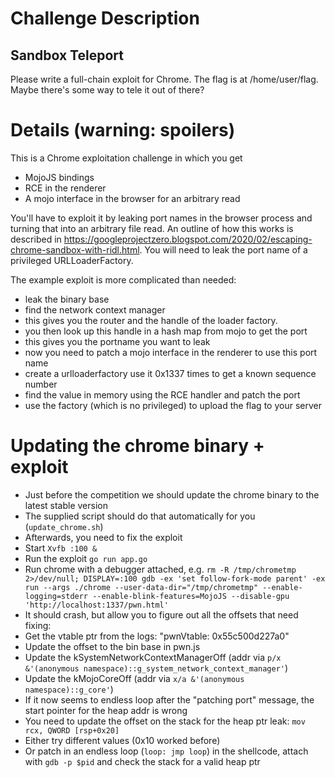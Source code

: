 # Challenge Description

## Sandbox Teleport

Please write a full-chain exploit for Chrome. The flag is at /home/user/flag.
Maybe there's some way to tele<port> it out of there?

# Details (warning: spoilers)

This is a Chrome exploitation challenge in which you get
* MojoJS bindings
* RCE in the renderer
* A mojo interface in the browser for an arbitrary read

You'll have to exploit it by leaking port names in the browser process and turning that into an arbitrary file read.
An outline of how this works is described in https://googleprojectzero.blogspot.com/2020/02/escaping-chrome-sandbox-with-ridl.html.
You will need to leak the port name of a privileged URLLoaderFactory.

The example exploit is more complicated than needed:
* leak the binary base
* find the network context manager
* this gives you the router and the handle of the loader factory.
* you then look up this handle in a hash map from mojo to get the port
* this gives you the portname you want to leak
* now you need to patch a mojo interface in the renderer to use this port name
* create a urlloaderfactory use it 0x1337 times to get a known sequence number
* find the value in memory using the RCE handler and patch the port
* use the factory (which is no privileged) to upload the flag to your server

# Updating the chrome binary + exploit

* Just before the competition we should update the chrome binary to the latest stable version
* The supplied script should do that automatically for you (`update_chrome.sh`)
* Afterwards, you need to fix the exploit
 * Start `Xvfb :100 &`
 * Run the exploit `go run app.go`
 * Run chrome with a debugger attached, e.g. `rm -R /tmp/chrometmp 2>/dev/null; DISPLAY=:100 gdb -ex 'set follow-fork-mode parent' -ex run --args ./chrome --user-data-dir="/tmp/chrometmp" --enable-logging=stderr --enable-blink-features=MojoJS --disable-gpu 'http://localhost:1337/pwn.html'`
 * It should crash, but allow you to figure out all the offsets that need fixing:
  * Get the vtable ptr from the logs: "pwnVtable: 0x55c500d227a0"
  * Update the offset to the bin base in pwn.js
  * Update the kSystemNetworkContextManagerOff (addr via `p/x &'(anonymous namespace)::g_system_network_context_manager'`)
  * Update the kMojoCoreOff (addr via `x/a &'(anonymous namespace)::g_core'`)
 * If it now seems to endless loop after the "patching port" message, the start pointer for the heap addr is wrong
  * You need to update the offset on the stack for the heap ptr leak: `mov rcx, QWORD [rsp+0x20]`
  * Either try different values (0x10 worked before)
  * Or patch in an endless loop (`loop: jmp loop`) in the shellcode, attach with `gdb -p $pid` and check the stack for a valid heap ptr
